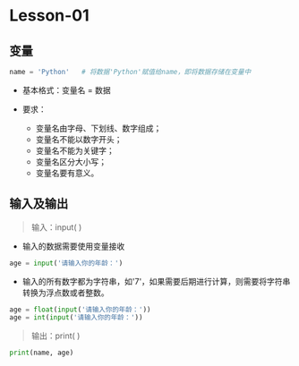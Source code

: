# **Lesson-01**

## **变量**

```python
name = 'Python'   # 将数据'Python'赋值给name，即将数据存储在变量中
```

- 基本格式：变量名 = 数据

- 要求：
   - 变量名由字母、下划线、数字组成；
   - 变量名不能以数字开头；
   - 变量名不能为关键字；
   - 变量名区分大小写；
   - 变量名要有意义。

## **输入及输出**
> 输入：input( )

- 输入的数据需要使用变量接收

```python
age = input('请输入你的年龄：')
```

- 输入的所有数字都为字符串，如'7'，如果需要后期进行计算，则需要将字符串转换为浮点数或者整数。

```python
age = float(input('请输入你的年龄：'))
age = int(input('请输入你的年龄：'))
```

> 输出：print( )

```python
print(name, age)
```